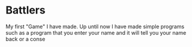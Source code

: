 Battlers
========
My first "Game" I have made. Up until now I have made simple programs such as a program that you enter your name and it will tell you your name back
or a conse
